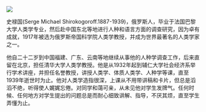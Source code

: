 ![](https://s2.loli.net/2022/08/14/RNJeArzC71B5Zgu.png)

史禄国(Serge Michael Shirokogoroff.1887-1939)，俄罗斯人，毕业于法国巴黎大学人类学专业，然后赴中国东北等地进行人种和语言方面的调查研究，因为卓有成就，1917年被选为俄罗斯帝国科学院人类学教授，并成为世界最著名的人类学家之一。

他自二十二岁到中国福建、广东、云南等地继续从事他的人种学调查工作，后来直留在北京，担任清华大学人类学教授。他是从1932年起到辅仁大学社会经济系举行学术讲座，并担任名誉教授，讲授人类学、体质人类学、人种学等课，直至1939年逝世时为止。他对人类学造指很深，上课从不用带讲稿和卡片，但总是滔滔不绝，听得使人娓娓忘倦。对同学和蔼可亲，从未见他对学生发牌气。任何时候、任何地方对学生提出的问题总是而耐心细致讲解、指导，不厌其烦，直至学生弄懂为止。